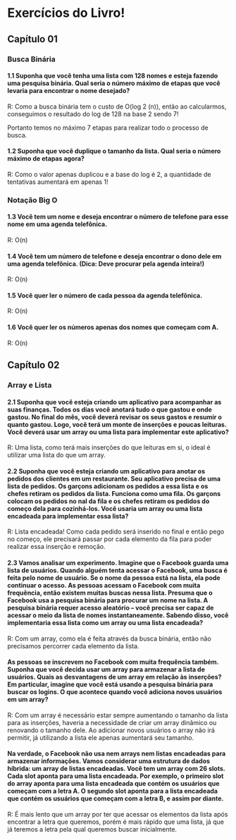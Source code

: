 # Exercícios do Livro!
## Capítulo 01
### Busca Binária

#### 1.1 Suponha que você tenha uma lista com 128 nomes e esteja fazendo uma pesquisa binária. Qual seria o número máximo de etapas que você levaria para encontrar o nome desejado?

R: Como a busca binária tem o custo de O(log 2 (n)), então ao calcularmos, conseguimos o resultado do log de 128 na base 2 sendo 7!

Portanto temos no máximo 7 etapas para realizar todo o processo de busca.

#### 1.2 Suponha que você duplique o tamanho da lista. Qual seria o número máximo de etapas agora?

R: Como o valor apenas duplicou e a base do log é 2, a quantidade de tentativas aumentará em apenas 1!

### Notação Big O

#### 1.3 Você tem um nome e deseja encontrar o número de telefone para esse nome em uma agenda telefônica.

R: O(n)

#### 1.4 Você tem um número de telefone e deseja encontrar o dono dele em uma agenda telefônica. (Dica: Deve procurar pela agenda inteira!)

R: O(n)

#### 1.5 Você quer ler o número de cada pessoa da agenda telefônica.
 
R: O(n)

#### 1.6 Você quer ler os números apenas dos nomes que começam com A.

R: O(n)

## Capítulo 02
### Array e Lista

#### 2.1 Suponha que você esteja criando um aplicativo para acompanhar as suas finanças. Todos os dias você anotará tudo o que gastou e onde gastou. No final do mês, você deverá revisar os seus gastos e resumir o quanto gastou. Logo, você terá um monte de inserções e poucas leituras. Você deverá usar um array ou uma lista para implementar este aplicativo?

R: Uma lista, como terá mais inserções do que leituras em si, o ideal é utilizar uma lista do que um array.

#### 2.2 Suponha que você esteja criando um aplicativo para anotar os pedidos dos clientes em um restaurante. Seu aplicativo precisa de uma lista de pedidos. Os garçons adicionam os pedidos a essa lista e os chefes retiram os pedidos da lista. Funciona como uma fila. Os garçons colocam os pedidos no nal da fila e os chefes retiram os pedidos do começo dela para cozinhá-los. Você usaria um array ou uma lista encadeada para implementar essa lista?

R: Lista encadeada! Como cada pedido será inserido no final e então pego no começo, ele precisará passar por cada elemento da fila para poder realizar essa inserção e remoção.

#### 2.3 Vamos analisar um experimento. Imagine que o Facebook guarda uma lista de usuários. Quando alguém tenta acessar o Facebook, uma busca é feita pelo nome de usuário. Se o nome da pessoa está na lista, ela pode continuar o acesso. As pessoas acessam o Facebook com muita frequência, então existem muitas buscas nessa lista. Presuma que o Facebook usa a pesquisa binária para procurar um nome na lista. A pesquisa binária requer acesso aleatório – você precisa ser capaz de acessar o meio da lista de nomes instantaneamente. Sabendo disso, você implementaria essa lista como um array ou uma lista encadeada?

R: Com um array, como ela é feita através da busca binária, então não precisamos percorrer cada elemento da lista.

#### As pessoas se inscrevem no Facebook com muita frequência também. Suponha que você decida usar um array para armazenar a lista de usuários. Quais as desvantagens de um array em relação às inserções? Em particular, imagine que você está usando a pesquisa binária para buscar os logins. O que acontece quando você adiciona novos usuários em um array?

R: Com um array é necessário estar sempre aumentando o tamanho da lista para as inserções, haveria a necessidade de criar um array dinâmico ou renovando o tamanho dele. Ao adicionar novos usuários o array não irá permitir, já utilizando a lista ele apenas aumentará seu tamanho.

#### Na verdade, o Facebook não usa nem arrays nem listas encadeadas para armazenar informações. Vamos considerar uma estrutura de dados híbrida: um array de listas encadeadas. Você tem um array com 26 slots. Cada slot aponta para uma lista encadeada. Por exemplo, o primeiro slot do array aponta para uma lista encadeada que contém os usuários que começam com a letra A. O segundo slot aponta para a lista encadeada que contém os usuários que começam com a letra B, e assim por diante.

R: É mais lento que um array por ter que acessar os elementos da lista após encontrar a letra que queremos, porém é mais rápido que uma lista, já que já teremos a letra pela qual queremos buscar inicialmente.
